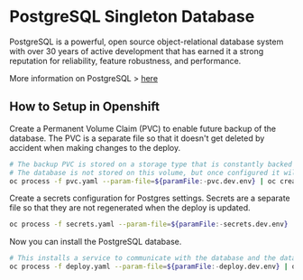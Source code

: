 # PostgreSQL Singleton Database

PostgreSQL is a powerful, open source object-relational database system with over 30 years of active development that has earned it a strong reputation for reliability, feature robustness, and performance.

More information on PostgreSQL > [here](https://www.postgresql.org/)

## How to Setup in Openshift

Create a Permanent Volume Claim (PVC) to enable future backup of the database.
The PVC is a separate file so that it doesn't get deleted by accident when making changes to the deploy.

```bash
# The backup PVC is stored on a storage type that is constantly backed up by the Exchange Lab.
# The database is not stored on this volume, but once configured it will place backups on this volume.
oc process -f pvc.yaml --param-file=${paramFile:-pvc.dev.env} | oc create --save-config=true -f -
```

Create a secrets configuration for Postgres settings.
Secrets are a separate file so that they are not regenerated when the deploy is updated.

```bash
oc process -f secrets.yaml --param-file=${paramFile:-secrets.dev.env} | oc create --save-config=true -f -
```

Now you can install the PostgreSQL database.

```bash
# This installs a service to communicate with the database and the database itself.
oc process -f deploy.yaml --param-file=${paramFile:-deploy.dev.env} | oc create --save-config=true -f -
```
